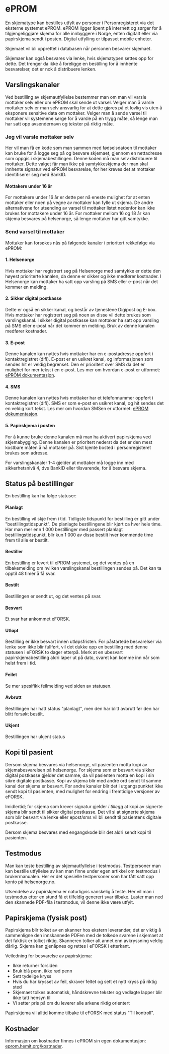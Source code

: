 # ePROM

En skjematype kan bestilles utfylt av personer i Personregisteret via det eksterne systemet ePROM.
ePROM ligger åpent på internett og sørger for å tilgjengeliggjøre skjema for alle innbyggere i Norge,
enten digitalt eller via papirskjema sendt i posten. Digital utfylling er tilpasset mobile enheter.

Skjemaet vil bli opprettet i databasen når personen besvarer skjemaet. 

Skjemaer kan også besvares via lenke, hvis skjematypen settes opp for dette. Det trenger da ikke å foreligge en bestilling for å innhente besvarelser, det er nok å distribuere lenken.

## Varslingskanaler

Ved bestilling av skjemautfyllelse bestemmer man om man vil varsle mottaker selv eller om ePROM skal sende ut varsel.
Velger man å varsle mottaker selv er man selv ansvarlig for at dette gjøres på et lovlig vis uten å eksponere sensitive data om mottaker. Velger man å sende varsel til mottaker vil systemene sørge for å varsle på en trygg måte, så lenge man har satt opp avsendernavn og tekster på riktig måte.

### Jeg vil varsle mottaker selv

Her vil man få en kode som man sammen med fødselsdatoen til mottaker kan bruke for å logge seg på og besvare skjemaet, gjennom en nettadresse som oppgis i skjemabestillingen. Denne koden må man selv distribuere til mottaker.
Dette valget får man ikke på samtykkeskjema der man skal innhente signatur ved ePROM besvarelse, for her kreves det at mottaker identifiserer seg med BankID.

#### Mottakere under 16 år

For mottakere under 16 år er dette per nå eneste mulighet for at enten mottaker eller noen på vegne av mottaker kan fylle ut skjema. De andre alternativene for utsending av varsel til mottaker listet nedenfor kan ikke brukes for mottakere under 16 år. For mottaker mellom 16 og 18 år kan skjema besvares på helsenorge, så lenge mottaker har gitt samtykke.

### Send varsel til mottaker

Mottaker kan forsøkes nås på følgende kanaler i prioritert rekkefølge via ePROM:

#### 1. Helsenorge

Hvis mottaker har registrert seg på Helsenorge med samtykke er dette den høyest prioriterte kanalen, da denne er sikker og ikke medfører kostnader. 
I Helsenorge kan mottaker ha satt opp varsling på SMS eller e-post når det kommer en melding.

#### 2. Sikker digital postkasse

Dette er også en sikker kanal, og består av tjenestene Digipost og E-box. Hvis mottaker har registrert seg på noen av disse vil dette brukes som varslingskanal.
I sikker digital postkasse kan mottaker ha satt opp varsling på SMS eller e-post når det kommer en melding. Bruk av denne kanalen medfører kostnader.

#### 3. E-post

Denne kanalen kan nyttes hvis mottaker har en e-postadresse oppført i kontaktregistret (difi).
E-post er en usikret kanal, og informasjonen som sendes hit er veldig begrenset. Den er prioritert over SMS da det er mulighet for mer tekst i en e-post. 
Les mer om hvordan e-post er utformet: <a href="https://eprom.hemit.org/PasientskjemaViaEpostSms" target="_blank">ePROM dokumentasjon</a>.

#### 4. SMS

Denne kanalen kan nyttes hvis mottaker har et telefonnummer oppført i kontaktregistret (difi).
SMS er som e-post en usikret kanal, og hit sendes det en veldig kort tekst.
Les mer om hvordan SMSen er utformet: <a href="https://eprom.hemit.org/PasientskjemaViaEpostSms" target="_blank">ePROM dokumentasjon</a>.

#### 5. Papirskjema i posten

For å kunne bruke denne kanalen må man ha aktivert papirskjema ved skjemabygging.
Denne kanalen er prioritert nederst da det er den mest kostbare måten å nå mottaker på.
Sist kjente bosted i personregisteret brukes som adresse.

For varslingskanaler 1-4 gjelder at mottaker må logge inn med sikkerhetsnivå 4, dvs BankID eller tilsvarende, for å besvare skjema.

## Status på bestillinger

En bestilling kan ha følge statuser:

#### Planlagt
En bestilling vil skje frem i tid. Tidligste tidspunkt for bestilling er gitt under "bestillingstidspunkt". De planlagte bestillingene blir kjørt ca hver hele time. Har man mer enn 1 000 bestillinger med passert planlagt bestillingstidspunkt, blir kun 1 000 av disse bestilt hver kommende time frem til alle er bestilt.

#### Bestiller
En bestilling er levert til ePROM systemet, og det ventes på en tilbakemelding om hvilken varslingskanal bestillingen sendes på. Det kan ta opptil 48 timer å få svar. 

#### Bestilt
Bestillingen er sendt ut, og det ventes på svar.

#### Besvart
Et svar har ankommet eFORSK.

#### Utløpt
Bestilling er ikke besvart innen utløpsfristen. 
For påstartede besvarelser via lenke som ikke blir fullført, vil det dukke opp en bestilling med denne statusen i eFORSK to dager etterpå.
Merk at en ubesvart papirskjemabestilling aldri løper ut på dato, svaret kan komme inn når som helst frem i tid.

#### Feilet
Se mer spesifikk feilmelding ved siden av statusen.

#### Avbrutt
Bestillingen har hatt status "planlagt", men den har blitt avbrutt før den har blitt forsøkt bestilt.

#### Ukjent
Bestillingen har ukjent status

## Kopi til pasient

Dersom skjema besvares via helsenorge, vil pasienten motta kopi av skjemabesvarelsen på helsenorge. For skjema som er besvart via sikker digital postkasse gjelder det samme, da vil pasienten motta en kopi i sin sikre digitale postkasse. Kopi av skjema blir med andre ord sendt til samme kanal der skjema er besvart. For andre kanaler blir det i utgangspunktet ikke sendt kopi til pasienten, med mulighet for endring i fremtidige versjoner av eFORSK. 

Imidlertid; for skjema som krever signatur gjelder *i tillegg* at kopi av signerte skjema blir sendt til sikker digital postkasse. Det vil si at signerte skjema som blir besvart via lenke eller epost/sms vil bli sendt til pasientens digitale postkasse. 

Dersom skjema besvares med engangskode blir det aldri sendt kopi til pasienten.

## Testmodus

Man kan teste bestilling av skjemautfyllelse i testmodus. Testpersoner man kan bestille utfyllelse av kan man finne under egen artikkel om testmodus i brukermanualen. Her er det spesielle testpersoner som har fått satt opp konto på helsenorge.no.

Utsendelse av papirskjema er naturligvis vanskelig å teste. Her vil man i testmodus etter en stund få et tilfeldig generert svar tilbake. Laster man ned den skannede PDF-fila i testmodus, vil denne ikke være utfylt.

## Papirskjema (fysisk post)

Papirskjema blir tolket av en skanner hos ekstern leverandør, det er viktig å sammenligne den innskannede PDFen med de tolkede svarene i skjemaet at det faktisk er tolket riktig. Skanneren tolker alt annet enn avkryssning veldig dårlig. Skjema kan gjenåpnes og rettes i eFORSK i etterkant.

Veiledning for besvarelse av papirskjema:
*	Ikke returner forsiden
*	Bruk blå penn, ikke rød penn
*	Sett tydelige kryss
*	Hvis du har krysset av feil, skraver feltet og sett et nytt kryss på riktig sted
*	Skjemaet tolkes automatisk, håndskrevne tekster og vedlagte lapper blir ikke tatt hensyn til
*	Vi setter pris på om du leverer alle arkene riktig orientert

Papirskjema vil alltid komme tilbake til eFORSK med status "Til kontroll".

## Kostnader

Informasjon om kostnader finnes i ePROM sin egen dokumentasjon: <a href="https://eprom.hemit.org/kostnader" target="_blank">eprom.hemit.org/kostnader</a>.
